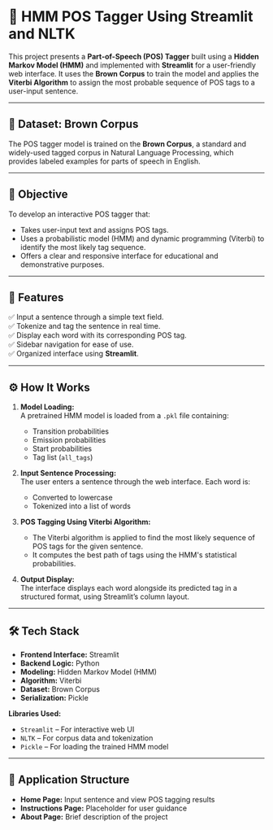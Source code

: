 # 🧠 HMM POS Tagger Using Streamlit and NLTK

This project presents a **Part-of-Speech (POS) Tagger** built using a **Hidden Markov Model (HMM)** and implemented with **Streamlit** for a user-friendly web interface. It uses the **Brown Corpus** to train the model and applies the **Viterbi Algorithm** to assign the most probable sequence of POS tags to a user-input sentence.

---

## 📁 Dataset: Brown Corpus

The POS tagger model is trained on the **Brown Corpus**, a standard and widely-used tagged corpus in Natural Language Processing, which provides labeled examples for parts of speech in English.

---

## 🎯 Objective

To develop an interactive POS tagger that:
- Takes user-input text and assigns POS tags.
- Uses a probabilistic model (HMM) and dynamic programming (Viterbi) to identify the most likely tag sequence.
- Offers a clear and responsive interface for educational and demonstrative purposes.

---

## 🚀 Features

✅ Input a sentence through a simple text field.  
✅ Tokenize and tag the sentence in real time.  
✅ Display each word with its corresponding POS tag.  
✅ Sidebar navigation for ease of use.  
✅ Organized interface using **Streamlit**.

---

## ⚙️ How It Works

1. **Model Loading:**  
   A pretrained HMM model is loaded from a `.pkl` file containing:
   - Transition probabilities  
   - Emission probabilities  
   - Start probabilities  
   - Tag list (`all_tags`)

2. **Input Sentence Processing:**  
   The user enters a sentence through the web interface. Each word is:
   - Converted to lowercase  
   - Tokenized into a list of words

3. **POS Tagging Using Viterbi Algorithm:**  
   - The Viterbi algorithm is applied to find the most likely sequence of POS tags for the given sentence.
   - It computes the best path of tags using the HMM's statistical probabilities.

4. **Output Display:**  
   The interface displays each word alongside its predicted tag in a structured format, using Streamlit’s column layout.

---

## 🛠️ Tech Stack

- **Frontend Interface:** Streamlit  
- **Backend Logic:** Python  
- **Modeling:** Hidden Markov Model (HMM)  
- **Algorithm:** Viterbi  
- **Dataset:** Brown Corpus  
- **Serialization:** Pickle  

**Libraries Used:**
- `Streamlit` – For interactive web UI
- `NLTK` – For corpus data and tokenization
- `Pickle` – For loading the trained HMM model

---

## 📄 Application Structure

- **Home Page:** Input sentence and view POS tagging results  
- **Instructions Page:** Placeholder for user guidance  
- **About Page:** Brief description of the project  
